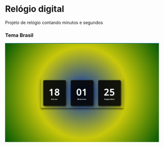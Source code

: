 # Relógio digital
 Projeto de relógio contando minutos e segundos

 ### Tema Brasil
 ![Relógio Brasil](./assets/imagens/relogio-em-destaque.png)
